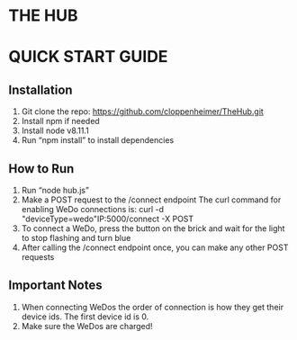# THE HUB
# QUICK START GUIDE

## Installation
1. Git clone the repo: https://github.com/cloppenheimer/TheHub.git
2. Install npm if needed
3. Install node v8.11.1
4. Run “npm install” to install dependencies

## How to Run
1. Run “node hub.js”
2. Make a POST request to the /connect endpoint
   The curl command for enabling WeDo connections is:
   curl -d "deviceType=wedo"IP:5000/connect -X POST
4. To connect a WeDo, press the button on the brick and wait for the light to stop flashing and turn blue
5. After calling the /connect endpoint once, you can make any other POST requests

## Important Notes
1. When connecting WeDos the order of connection is how they get their device ids. The first device id is 0. 
2. Make sure the WeDos are charged! 

